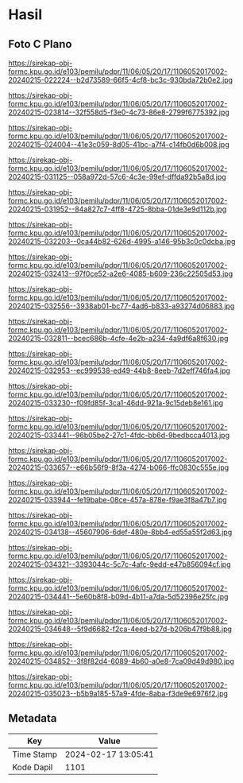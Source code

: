 # Hasil

## Foto C Plano

https://sirekap-obj-formc.kpu.go.id/e103/pemilu/pdpr/11/06/05/20/17/1106052017002-20240215-022224--b2d73589-66f5-4cf8-bc3c-930bda72b0e2.jpg

https://sirekap-obj-formc.kpu.go.id/e103/pemilu/pdpr/11/06/05/20/17/1106052017002-20240215-023814--32f558d5-f3e0-4c73-86e8-2799f6775392.jpg

https://sirekap-obj-formc.kpu.go.id/e103/pemilu/pdpr/11/06/05/20/17/1106052017002-20240215-024004--41e3c059-8d05-41bc-a7f4-c14fb0d6b008.jpg

https://sirekap-obj-formc.kpu.go.id/e103/pemilu/pdpr/11/06/05/20/17/1106052017002-20240215-031125--058a972d-57c6-4c3e-99ef-dffda92b5a8d.jpg

https://sirekap-obj-formc.kpu.go.id/e103/pemilu/pdpr/11/06/05/20/17/1106052017002-20240215-031952--84a827c7-4ff8-4725-8bba-01de3e9d112b.jpg

https://sirekap-obj-formc.kpu.go.id/e103/pemilu/pdpr/11/06/05/20/17/1106052017002-20240215-032203--0ca44b82-626d-4995-a146-95b3c0c0dcba.jpg

https://sirekap-obj-formc.kpu.go.id/e103/pemilu/pdpr/11/06/05/20/17/1106052017002-20240215-032413--97f0ce52-a2e6-4085-b609-236c22505d53.jpg

https://sirekap-obj-formc.kpu.go.id/e103/pemilu/pdpr/11/06/05/20/17/1106052017002-20240215-032556--3938ab01-bc77-4ad6-b833-a93274d06883.jpg

https://sirekap-obj-formc.kpu.go.id/e103/pemilu/pdpr/11/06/05/20/17/1106052017002-20240215-032811--bcec686b-4cfe-4e2b-a234-4a9df6a8f630.jpg

https://sirekap-obj-formc.kpu.go.id/e103/pemilu/pdpr/11/06/05/20/17/1106052017002-20240215-032953--ec999538-ed49-44b8-8eeb-7d2eff746fa4.jpg

https://sirekap-obj-formc.kpu.go.id/e103/pemilu/pdpr/11/06/05/20/17/1106052017002-20240215-033230--f09fd85f-3ca1-46dd-921a-9c15deb8e161.jpg

https://sirekap-obj-formc.kpu.go.id/e103/pemilu/pdpr/11/06/05/20/17/1106052017002-20240215-033441--96b05be2-27c1-4fdc-bb6d-9bedbcca4013.jpg

https://sirekap-obj-formc.kpu.go.id/e103/pemilu/pdpr/11/06/05/20/17/1106052017002-20240215-033657--e66b56f9-8f3a-4274-b066-ffc0830c555e.jpg

https://sirekap-obj-formc.kpu.go.id/e103/pemilu/pdpr/11/06/05/20/17/1106052017002-20240215-033944--fe19babe-08ce-457a-878e-f9ae3f8a47b7.jpg

https://sirekap-obj-formc.kpu.go.id/e103/pemilu/pdpr/11/06/05/20/17/1106052017002-20240215-034138--45607906-6def-480e-8bb4-ed55a55f2d63.jpg

https://sirekap-obj-formc.kpu.go.id/e103/pemilu/pdpr/11/06/05/20/17/1106052017002-20240215-034321--3393044c-5c7c-4afc-9edd-e47b856094cf.jpg

https://sirekap-obj-formc.kpu.go.id/e103/pemilu/pdpr/11/06/05/20/17/1106052017002-20240215-034441--5e60b8f8-b09d-4b11-a7da-5d52396e25fc.jpg

https://sirekap-obj-formc.kpu.go.id/e103/pemilu/pdpr/11/06/05/20/17/1106052017002-20240215-034648--5f9d6682-f2ca-4eed-b27d-b206b47f9b88.jpg

https://sirekap-obj-formc.kpu.go.id/e103/pemilu/pdpr/11/06/05/20/17/1106052017002-20240215-034852--3f8f82d4-6089-4b60-a0e8-7ca09d49d980.jpg

https://sirekap-obj-formc.kpu.go.id/e103/pemilu/pdpr/11/06/05/20/17/1106052017002-20240215-035023--b5b9a185-57a9-4fde-8aba-f3de9e6976f2.jpg


## Metadata

| Key        | Value               |
| ---------- | ------------------- |
| Time Stamp | 2024-02-17 13:05:41 |
| Kode Dapil | 1101                |



